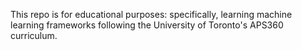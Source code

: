 This repo is for educational purposes: specifically, learning machine learning frameworks following the University of Toronto's APS360 curriculum.